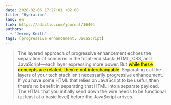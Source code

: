```yaml
---
date: 2020-02-06 17:27:01 +02:00
title: "Hydration"
lang: en
link: https://adactio.com/journal/16404
authors:
  - "Jeremy Keith"
tags: [progressive enhancement, JavaScript]
---
```


> The layered approach of progressive enhancement echoes the separation of concerns in the front-end stack: HTML, CSS, and JavaScript—each layer expressing more power. But <mark>while these concepts are related, they’re not interchangable</mark>. Separating out the layers of your tech stack isn’t necessarily progressive enhancement. If you have some HTML that relies on JavaScript to be useful, then there’s no benefit in separating that HTML into a separate payload. The HTML that you initially send down the wire needs to be functional (at least at a basic level) before the JavaScript arrives.
